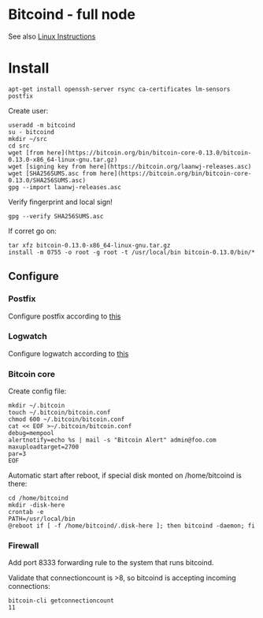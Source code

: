 # Bitcoind - full node

See also [Linux Instructions](https://bitcoin.org/en/full-node#linux-instructions)

# Install

	apt-get install openssh-server rsync ca-certificates lm-sensors postfix

Create user:

	useradd -m bitcoind
	su - bitcoind
	mkdir ~/src
	cd src
	wget [from here](https://bitcoin.org/bin/bitcoin-core-0.13.0/bitcoin-0.13.0-x86_64-linux-gnu.tar.gz)
	wget [signing key from here](https://bitcoin.org/laanwj-releases.asc)
	wget [SHA256SUMS.asc from here](https://bitcoin.org/bin/bitcoin-core-0.13.0/SHA256SUMS.asc)
	gpg --import laanwj-releases.asc

Verify fingerprint and local sign!

	gpg --verify SHA256SUMS.asc

If corret go on:

	tar xfz bitcoin-0.13.0-x86_64-linux-gnu.tar.gz
	install -m 0755 -o root -g root -t /usr/local/bin bitcoin-0.13.0/bin/*

## Configure

### Postfix

Configure postfix according to [this](https://github.com/micressor/howtos-linux/blob/master/Server/postfix.md)

### Logwatch

Configure logwatch according to [this](https://github.com/micressor/howtos-linux/blob/master/Server/logwatch.md)

### Bitcoin core

Create config file:

	mkdir ~/.bitcoin
	touch ~/.bitcoin/bitcoin.conf
	chmod 600 ~/.bitcoin/bitcoin.conf
	cat << EOF >~/.bitcoin/bitcoin.conf
	debug=mempool
	alertnotify=echo %s | mail -s "Bitcoin Alert" admin@foo.com
	maxuploadtarget=2700
	par=3
	EOF

Automatic start after reboot, if special disk monted on /home/bitcoind is there:

	cd /home/bitcoind
	mkdir -disk-here
	crontab -e
	PATH=/usr/local/bin
	@reboot if [ -f /home/bitcoind/.disk-here ]; then bitcoind -daemon; fi

### Firewall

Add port 8333 forwarding rule to the system that runs bitcoind.

Validate that connectioncount is >8, so bitcoind is accepting incoming
connections:

	bitcoin-cli getconnectioncount
	11
